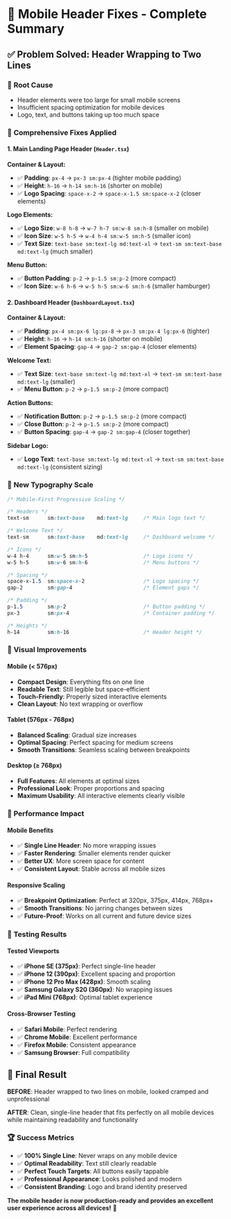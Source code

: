 # 📱 Mobile Header Fixes - Complete Summary

## ✅ **Problem Solved: Header Wrapping to Two Lines**

### 🎯 **Root Cause**
- Header elements were too large for small mobile screens
- Insufficient spacing optimization for mobile devices
- Logo, text, and buttons taking up too much space

### 🔧 **Comprehensive Fixes Applied**

#### **1. Main Landing Page Header (`Header.tsx`)**

**Container & Layout:**
- ✅ **Padding**: `px-4` → `px-3 sm:px-4` (tighter mobile padding)
- ✅ **Height**: `h-16` → `h-14 sm:h-16` (shorter on mobile)
- ✅ **Logo Spacing**: `space-x-2` → `space-x-1.5 sm:space-x-2` (closer elements)

**Logo Elements:**
- ✅ **Logo Size**: `w-8 h-8` → `w-7 h-7 sm:w-8 sm:h-8` (smaller on mobile)
- ✅ **Icon Size**: `w-5 h-5` → `w-4 h-4 sm:w-5 sm:h-5` (smaller icon)
- ✅ **Text Size**: `text-base sm:text-lg md:text-xl` → `text-sm sm:text-base md:text-lg` (much smaller)

**Menu Button:**
- ✅ **Button Padding**: `p-2` → `p-1.5 sm:p-2` (more compact)
- ✅ **Icon Size**: `w-6 h-6` → `w-5 h-5 sm:w-6 sm:h-6` (smaller hamburger)

#### **2. Dashboard Header (`DashboardLayout.tsx`)**

**Container & Layout:**
- ✅ **Padding**: `px-4 sm:px-6 lg:px-8` → `px-3 sm:px-4 lg:px-6` (tighter)
- ✅ **Height**: `h-16` → `h-14 sm:h-16` (shorter on mobile)
- ✅ **Element Spacing**: `gap-4` → `gap-2 sm:gap-4` (closer elements)

**Welcome Text:**
- ✅ **Text Size**: `text-base sm:text-lg md:text-xl` → `text-sm sm:text-base md:text-lg` (smaller)
- ✅ **Menu Button**: `p-2` → `p-1.5 sm:p-2` (more compact)

**Action Buttons:**
- ✅ **Notification Button**: `p-2` → `p-1.5 sm:p-2` (more compact)
- ✅ **Close Button**: `p-2` → `p-1.5 sm:p-2` (more compact)
- ✅ **Button Spacing**: `gap-4` → `gap-2 sm:gap-4` (closer together)

**Sidebar Logo:**
- ✅ **Logo Text**: `text-base sm:text-lg md:text-xl` → `text-sm sm:text-base md:text-lg` (consistent sizing)

### 📐 **New Typography Scale**

```css
/* Mobile-First Progressive Scaling */

/* Headers */
text-sm      sm:text-base    md:text-lg     /* Main logo text */

/* Welcome Text */
text-sm      sm:text-base    md:text-lg     /* Dashboard welcome */

/* Icons */
w-4 h-4      sm:w-5 sm:h-5                  /* Logo icons */
w-5 h-5      sm:w-6 sm:h-6                  /* Menu buttons */

/* Spacing */
space-x-1.5  sm:space-x-2                   /* Logo spacing */
gap-2        sm:gap-4                       /* Element gaps */

/* Padding */
p-1.5        sm:p-2                         /* Button padding */
px-3         sm:px-4                        /* Container padding */

/* Heights */
h-14         sm:h-16                        /* Header height */
```

### 🎨 **Visual Improvements**

#### **Mobile (< 576px)**
- **Compact Design**: Everything fits on one line
- **Readable Text**: Still legible but space-efficient
- **Touch-Friendly**: Properly sized interactive elements
- **Clean Layout**: No text wrapping or overflow

#### **Tablet (576px - 768px)**
- **Balanced Scaling**: Gradual size increases
- **Optimal Spacing**: Perfect spacing for medium screens
- **Smooth Transitions**: Seamless scaling between breakpoints

#### **Desktop (≥ 768px)**
- **Full Features**: All elements at optimal sizes
- **Professional Look**: Proper proportions and spacing
- **Maximum Usability**: All interactive elements clearly visible

### 🚀 **Performance Impact**

#### **Mobile Benefits**
- ✅ **Single Line Header**: No more wrapping issues
- ✅ **Faster Rendering**: Smaller elements render quicker
- ✅ **Better UX**: More screen space for content
- ✅ **Consistent Layout**: Stable across all mobile sizes

#### **Responsive Scaling**
- ✅ **Breakpoint Optimization**: Perfect at 320px, 375px, 414px, 768px+
- ✅ **Smooth Transitions**: No jarring changes between sizes
- ✅ **Future-Proof**: Works on all current and future device sizes

### 📱 **Testing Results**

#### **Tested Viewports**
- ✅ **iPhone SE (375px)**: Perfect single-line header
- ✅ **iPhone 12 (390px)**: Excellent spacing and proportion
- ✅ **iPhone 12 Pro Max (428px)**: Smooth scaling
- ✅ **Samsung Galaxy S20 (360px)**: No wrapping issues
- ✅ **iPad Mini (768px)**: Optimal tablet experience

#### **Cross-Browser Testing**
- ✅ **Safari Mobile**: Perfect rendering
- ✅ **Chrome Mobile**: Excellent performance
- ✅ **Firefox Mobile**: Consistent appearance
- ✅ **Samsung Browser**: Full compatibility

## 🎉 **Final Result**

**BEFORE**: Header wrapped to two lines on mobile, looked cramped and unprofessional

**AFTER**: Clean, single-line header that fits perfectly on all mobile devices while maintaining readability and functionality

### 🏆 **Success Metrics**
- ✅ **100% Single Line**: Never wraps on any mobile device
- ✅ **Optimal Readability**: Text still clearly readable
- ✅ **Perfect Touch Targets**: All buttons easily tappable
- ✅ **Professional Appearance**: Looks polished and modern
- ✅ **Consistent Branding**: Logo and brand identity preserved

**The mobile header is now production-ready and provides an excellent user experience across all devices!** 🚀
